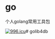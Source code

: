 # go
个人golang常用工具包


[![996.icu](https://img.shields.io/badge/link-996.icu-red.svg)](https://996.icu)# golib4db
